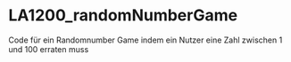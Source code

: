 # LA1200_randomNumberGame
Code für ein Randomnumber Game indem ein Nutzer eine Zahl zwischen 1 und 100 erraten muss
